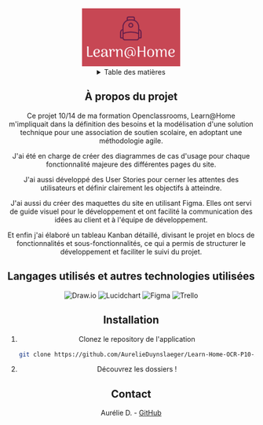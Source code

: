 <a name="readme-top"></a>
<!-- PROJECT LOGO -->
<br />
<div align="center">
  <a href="">
    <img src="learn_at_home_logo.png" alt="Logo" width="200">
  </a>

<!-- TABLE OF CONTENTS -->
<details>
  <summary>Table des matières</summary>
  <ol>
    <li><a href="#a-propos-du-projet">À propos du projet</a></li>
    <li><a href="#langagesutilises">langages Utilisés</a></li>
    <li><a href="#contact">Contact</a></li>
  </ol>
</details>


<!-- ABOUT THE PROJECT -->
## À propos du projet

Ce projet 10/14 de ma formation Openclassrooms, Learn@Home m'impliquait dans la définition des besoins et la modélisation d'une solution technique pour une association de soutien scolaire, en adoptant une méthodologie agile.

J'ai été en charge de créer des diagrammes de cas d'usage pour chaque fonctionnalité majeure des différentes pages du site. 

J'ai aussi développé des User Stories pour cerner les attentes des utilisateurs et définir clairement les objectifs à atteindre.

J'ai aussi du créer des maquettes du site en utilisant Figma. Elles ont servi de guide visuel pour le développement et ont facilité la communication des idées au client et à l'équipe de développement.

Et enfin j'ai élaboré un tableau Kanban détaillé, divisant le projet en blocs de fonctionnalités et sous-fonctionnalités, ce qui a permis de structurer le développement et faciliter le suivi du projet.


 <!-- <img src="billed_homepage.png" alt="homepage" width="500">
 <img src="NotionBugsReport.png" alt="homepage" width="500">
 <img src="./tests/test pass bill and login.png" alt="homepage" width="500"> -->


## Langages utilisés et autres technologies utilisées
![Draw.io](https://img.shields.io/badge/Draw.io-006400?style=for-the-badge&logo=diagrams-dot-net&logoColor=white)
![Lucidchart](https://img.shields.io/badge/Lucidchart-F28D1A?style=for-the-badge&logo=lucidchart&logoColor=white)
![Figma](https://img.shields.io/badge/Figma-A259FF?style=for-the-badge&logo=figma&logoColor=white)
![Trello](https://img.shields.io/badge/Trello-0052CC?style=for-the-badge&logo=trello&logoColor=white)


## Installation

1. Clonez le repository de l'application
   ```sh
   git clone https://github.com/AurelieDuynslaeger/Learn-Home-OCR-P10-Agile.git
   ```

2. Découvrez les dossiers !
  
## Contact

Aurélie D. - [GitHub](https://github.com/AurelieDuynslaeger/)

<!-- MARKDOWN LINKS & IMAGES -->
